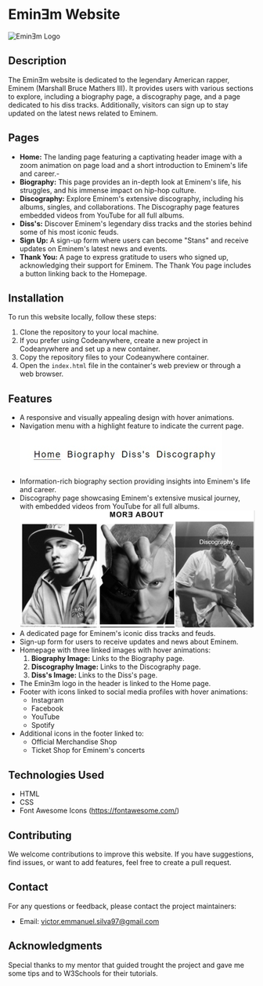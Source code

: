 # EminƎm Website

![EminƎm Logo](assets/images/hero.avif)

## Description

The EminƎm website is dedicated to the legendary American rapper, Eminem (Marshall Bruce Mathers III). It provides users with various sections to explore, including a biography page, a discography page, and a page dedicated to his diss tracks. Additionally, visitors can sign up to stay updated on the latest news related to Eminem.

## Pages

- **Home:** The landing page featuring a captivating header image with a zoom animation on page load and a short introduction to Eminem's life and career.- 
- **Biography:** This page provides an in-depth look at Eminem's life, his struggles, and his immense impact on hip-hop culture.
- **Discography:** Explore Eminem's extensive discography, including his albums, singles, and collaborations. The Discography page features embedded videos from YouTube for all full albums.
- **Diss's:** Discover Eminem's legendary diss tracks and the stories behind some of his most iconic feuds.
- **Sign Up:** A sign-up form where users can become "Stans" and receive updates on Eminem's latest news and events.
- **Thank You:** A page to express gratitude to users who signed up, acknowledging their support for Eminem. The Thank You page includes a button linking back to the Homepage.

## Installation

To run this website locally, follow these steps:

1. Clone the repository to your local machine.
2. If you prefer using Codeanywhere, create a new project in Codeanywhere and set up a new container.
3. Copy the repository files to your Codeanywhere container.
4. Open the `index.html` file in the container's web preview or through a web browser.

## Features

- A responsive and visually appealing design with hover animations.
- Navigation menu with a highlight feature to indicate the current page.
  ![NavigatioN-menu](docs/readme-images/nav-menu.jpg)
- Information-rich biography section providing insights into Eminem's life and career.
- Discography page showcasing Eminem's extensive musical journey, with embedded videos from YouTube for all full albums.
  ![Discography](docs/readme-images/disco-image.jpg)
- A dedicated page for Eminem's iconic diss tracks and feuds.
- Sign-up form for users to receive updates and news about Eminem.
- Homepage with three linked images with hover animations:
  1. **Biography Image:** Links to the Biography page.
  2. **Discography Image:** Links to the Discography page.
  3. **Diss's Image:** Links to the Diss's page.
- The EminƎm logo in the header is linked to the Home page.
- Footer with icons linked to social media profiles with hover animations:
  - Instagram
  - Facebook
  - YouTube
  - Spotify
- Additional icons in the footer linked to:
  - Official Merchandise Shop
  - Ticket Shop for Eminem's concerts

## Technologies Used

- HTML
- CSS
- Font Awesome Icons (<https://fontawesome.com/>)

## Contributing

We welcome contributions to improve this website. If you have suggestions, find issues, or want to add features, feel free to create a pull request.

## Contact

For any questions or feedback, please contact the project maintainers:

- Email: [victor.emmanuel.silva97@gmail.com](victor.emmanuel.silva97@gmail.com)


## Acknowledgments

Special thanks to my mentor that guided trought the project and gave me some tips and to W3Schools for their tutorials.
